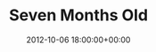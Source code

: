 ---
date: 2012-10-06 18:00:00+00:00
layout: album
title: Seven Months Old
categories: 
- george
photoset: 72157644655854241
flickimg: 14183952265
comments: true
---